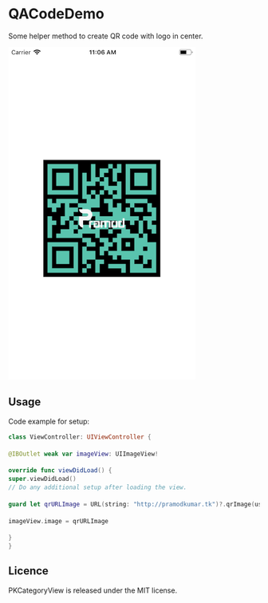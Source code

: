 # QACodeDemo
Some helper method to create QR code with logo in center.

![preview](https://github.com/bestiosdeveloper/QACodeDemo/blob/master/DemoImage.png)


## Usage

Code example for setup:

```swift
class ViewController: UIViewController {

@IBOutlet weak var imageView: UIImageView!

override func viewDidLoad() {
super.viewDidLoad()
// Do any additional setup after loading the view.

guard let qrURLImage = URL(string: "http://pramodkumar.tk")?.qrImage(using: #colorLiteral(red: 0.3490196078, green: 0.768627451, blue: 0.6823529412, alpha: 1), logo: #imageLiteral(resourceName: "logo")) else { return }

imageView.image = qrURLImage

}
}
```

## Licence

PKCategoryView is released under the MIT license.

